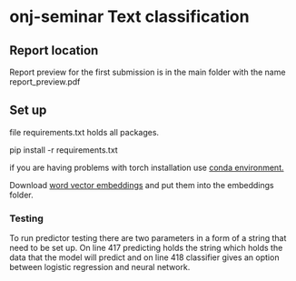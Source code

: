 # onj-seminar Text classification

## Report location

Report preview for the first submission is in the main folder 
with the name report_preview.pdf

## Set up 

file requirements.txt holds all packages.

pip install -r requirements.txt

if you are having problems with torch installation use
 [conda environment.](https://docs.conda.io/en/latest/miniconda.html)
 
 Download [word vector embeddings](https://drive.google.com/drive/folders/1nc0FovOn5pqEVjjmW_Swikc66Nel1i6j?usp=sharing)
 and put them into the embeddings folder.
 
 ### Testing
 
 To run predictor testing there are two parameters in a form of a string that need to be set up.
On line 417 predicting holds the string which holds the data that the model will predict and on line 418 classifier
gives an option between logistic regression and neural network.
